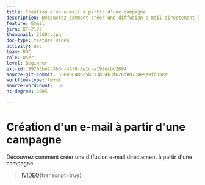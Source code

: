```yaml
---
title: Création d'un e-mail à partir d'une campagne
description: Découvrez comment créer une diffusion e-mail directement à partir d'une campagne.
feature: Email
jira: KT-2172
thumbnail: 25604.jpg
doc-type: feature video
activity: use
team: DOC
role: User
level: Beginner
exl-id: 89765be2-366d-45f8-8e1c-a192ecbb2694
source-git-commit: 35e036486c5b533b54b3f626d88734e9a9fc3b8a
workflow-type: tm+mt
source-wordcount: '36'
ht-degree: 100%

---
```


# Création d&#39;un e-mail à partir d&#39;une campagne

Découvrez comment créer une diffusion e-mail directement à partir d&#39;une campagne.

>[!VIDEO](https://video.tv.adobe.com/v/27487?quality=12&learn=on&captions=fre_fr){transcript=true}
